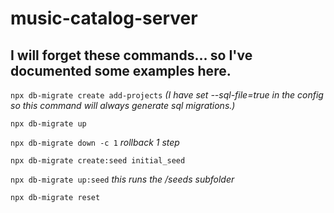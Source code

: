 # music-catalog-server
## I will forget these commands... so I've documented some examples here.

`npx db-migrate create add-projects`
_(I have set --sql-file=true in the config so this command will always generate sql migrations.)_

`npx db-migrate up`

`npx db-migrate down -c 1`
_rollback 1 step_

`npx db-migrate create:seed initial_seed`

`npx db-migrate up:seed` _this runs the /seeds subfolder_

`npx db-migrate reset`